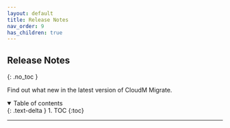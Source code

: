```yaml
---
layout: default
title: Release Notes
nav_order: 9
has_children: true
---
```


## Release Notes
{: .no_toc }

Find out what new in the latest version of CloudM Migrate. 

<a name="top"></a>
<details open markdown="block">
  <summary>
    Table of contents
  </summary>
  {: .text-delta }
1. TOC
{:toc}
</details>

---
